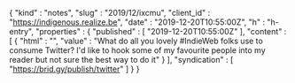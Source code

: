 {
  "kind" : "notes",
  "slug" : "2019/12/ixcmu",
  "client_id" : "https://indigenous.realize.be",
  "date" : "2019-12-20T10:55:00Z",
  "h" : "h-entry",
  "properties" : {
    "published" : [ "2019-12-20T10:55:00Z" ],
    "content" : [ {
      "html" : "",
      "value" : "What do all you lovely #IndieWeb folks use to consume Twitter? I'd like to hook some of my favourite people into my reader but not sure the best way to do it"
    } ],
    "syndication" : [ "https://brid.gy/publish/twitter" ]
  }
}
